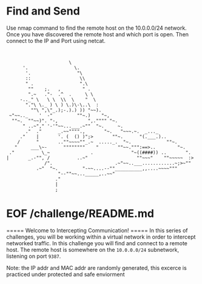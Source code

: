# Find and Send 

Use nmap command to find the remote host on the 10.0.0.0/24 
network. Once you have discovered the remote host and which port is open. 
Then connect to the IP and Port using netcat. 

```


                       \
      '.                 \.
       '.                 "\
       ::                  \\
       " .                 ".\
        ""    ;.   ,        " .
        ".~   ."-  .^  .     \ \
     -.._" \   \ \  \\  \    "  \
       "."\ \._ ) \ ) \.)\-\..\  :
         ""\ ",\"_.);-.).) )) "~~).
 ~"~~.._    '  -"         ""~.)    "~,
  ""~.  ""~~)". "-,           ",."""" "~.
      " ..~"," '-'"~~...___.~""  "~.     ~.
       ."  ."      _.~~"""".,       "~.   "~~~.~.  _..._
     ."    |       '. (  () )";>       ""~.      "(.___.)..
    /      "       ..""~~~~""_.~  ....._.  "~.             ""~.
   "     ___\~-      """"""""    "       ""~~.""":==>..        "~.
 ."          \_~               .              "~((####)) ..       ".
|       _.-"", /          ..~"                  ""~~~"    ""~~~~~  :>
              /".                       .~"~~..___............~;>~""
           .~"  "~.         "-~~....--""__________,,....~~~~"""
                   "--""~~..._____,..~~"
                  ."
                  |
                  ;

```


# EOF /challenge/README.md



 
===== Welcome to Intercepting Communication! =====
In this series of challenges, you will be working within a virtual network in order to intercept networked traffic.
In this challenge you will find and connect to a remote host.
The remote host is somewhere on the `10.0.0.0/24` subnetwork, listening on port `9387`.

Note: the IP addr and MAC addr are randomly generated, this excerce is practiced under protected and safe enviorment
